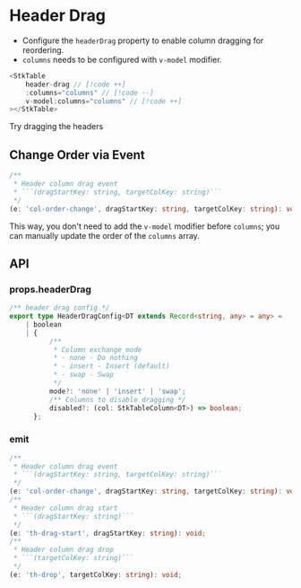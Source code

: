 # Header Drag

* Configure the `headerDrag` property to enable column dragging for reordering.
* `columns` needs to be configured with `v-model` modifier.

```js
<StkTable
    header-drag // [!code ++]
    :columns="columns" // [!code --]
    v-model:columns="columns" // [!code ++]
></StkTable>
```

Try dragging the headers

<demo vue="advanced/header-drag/HeaderDrag.vue"></demo>

## Change Order via Event
```ts
/**
 * Header column drag event
 * ```(dragStartKey: string, targetColKey: string)```
 */
(e: 'col-order-change', dragStartKey: string, targetColKey: string): void;
```

This way, you don't need to add the `v-model` modifier before `columns`; you can manually update the order of the `columns` array.

## API

### props.headerDrag

```ts
/** header drag config */
export type HeaderDragConfig<DT extends Record<string, any> = any> =
    | boolean
    | {
          /**
           * Column exchange mode
           * - none - Do nothing
           * - insert - Insert (default)
           * - swap - Swap
           */
          mode?: 'none' | 'insert' | 'swap';
          /** Columns to disable dragging */
          disabled?: (col: StkTableColumn<DT>) => boolean;
      };
```

### emit
```ts
/**
 * Header column drag event
 * ```(dragStartKey: string, targetColKey: string)```
 */
(e: 'col-order-change', dragStartKey: string, targetColKey: string): void;
/**
 * Header column drag start
 * ```(dragStartKey: string)```
 */
(e: 'th-drag-start', dragStartKey: string): void;
/**
 * Header column drag drop
 * ```(targetColKey: string)```
 */
(e: 'th-drop', targetColKey: string): void;
```
